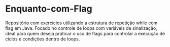 # Enquanto-com-Flag
Repositório com exercícios utilizando a estrutura de repetição while com flag em Java. Focado no controle de loops com variáveis de sinalização, ideal para quem deseja praticar o uso de flags para controlar a execução de ciclos e condições dentro de loops.
